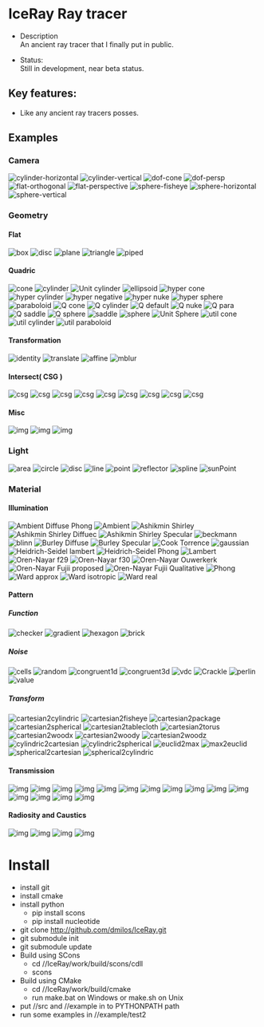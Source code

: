 # IceRay Ray tracer

 - Description \
    An ancient ray tracer that I finally put in public.

 - Status: \
    Still in development, near beta status.

## Key features:
 - Like any ancient ray tracers posses.

## Examples

### Camera
![cylinder-horizontal](data/sample/camera/cylinder-horizontal.png)
![cylinder-vertical](data/sample/camera/cylinder-vertical.png)
![dof-cone](data/sample/camera/dof-cone.png)
![dof-persp](data/sample/camera/dof-persp.png)
![flat-orthogonal](data/sample/camera/flat-orthogonal.png)
![flat-perspective](data/sample/camera/flat-perspective.png)
![sphere-fisheye](data/sample/camera/sphere-fisheye.png)
![sphere-horizontal](data/sample/camera/sphere-horizontal.png)
![sphere-vertical](data/sample/camera/sphere-vertical.png)

### Geometry

#### Flat
![box](data/sample/geometry/flat/box.png)
![disc](data/sample/geometry/flat/disc.png)
![plane](data/sample/geometry/flat/plane.png)
![triangle](data/sample/geometry/flat/triangle.png)
![piped](data/sample/geometry/flat/piped.png)

#### Quadric
![cone](data/sample/geometry/quadric/cone.png)
![cylinder](data/sample/geometry/quadric/cylinder.png)
![Unit cylinder](data/sample/geometry/quadric/cylinderu.png)
![ellipsoid](data/sample/geometry/quadric/ellipsoid.png)
![hyper cone](data/sample/geometry/quadric/hyper-cone.png)
![hyper cylinder](data/sample/geometry/quadric/hyper-cylinder.png)
![hyper negative](data/sample/geometry/quadric/hyper-negative.png)
![hyper nuke](data/sample/geometry/quadric/hyper-nuke.png)
![hyper sphere](data/sample/geometry/quadric/hyper-sphere.png)
![paraboloid](data/sample/geometry/quadric/paraboloid.png)
![Q cone](data/sample/geometry/quadric/q-cone.png)
![Q cylinder](data/sample/geometry/quadric/q-cylinder.png)
![Q default](data/sample/geometry/quadric/q-default.png)
![Q nuke](data/sample/geometry/quadric/q-nuke.png)
![Q para](data/sample/geometry/quadric/q-para.png)
![Q saddle](data/sample/geometry/quadric/q-saddle.png)
![Q sphere](data/sample/geometry/quadric/q-sphere.png)
![saddle](data/sample/geometry/quadric/saddle.png)
![sphere](data/sample/geometry/quadric/sphere.png)
![Unit Sphere](data/sample/geometry/quadric/sphereu.png)
![util cone](data/sample/geometry/quadric/util-cone.png)
![util cylinder](data/sample/geometry/quadric/util-cylinder.png)
![util paraboloid](data/sample/geometry/quadric/util-paraboloid.png)

#### Transformation
![identity](data/sample/geometry/transform/identity.png)
![translate](data/sample/geometry/transform/translate.png)
![affine](data/sample/geometry/transform/affine.png)
![mblur](data/sample/geometry/transform/mblur.png)

#### Intersect( CSG )
![csg](data/sample/geometry/intersect/c-i-i-i.png)
![csg](data/sample/geometry/intersect/c-i-i-o.png)
![csg](data/sample/geometry/intersect/c-i-i-s.png)
![csg](data/sample/geometry/intersect/c-i-o-i.png)
![csg](data/sample/geometry/intersect/c-i-o-o.png)
![csg](data/sample/geometry/intersect/c-i-o-s.png)
![csg](data/sample/geometry/intersect/c-i-s-i.png)
![csg](data/sample/geometry/intersect/c-i-s-o.png)
![csg](data/sample/geometry/intersect/c-i-s-s.png)

#### Misc
![img](data/sample/geometry/blobby.png)
![img](data/sample/geometry/torus.png)
![img](data/sample/geometry/vacuum.png)

### Light
![area](data/sample/light/area.png)
![circle](data/sample/light/circle.png)
![disc](data/sample/light/disc.png)
![line](data/sample/light/line.png)
![point](data/sample/light/point.png)
![reflector](data/sample/light/reflector.png)
![spline](data/sample/light/spline.png)
![sunPoint](data/sample/light/sunPoint.png)

### Material

#### Illumination
![Ambient Diffuse Phong](data/sample/material/illumination/alp.png)
![Ambient](data/sample/material/illumination/ambient.png)
![Ashikmin Shirley](data/sample/material/illumination/as.png)
![Ashikmin Shirley Diffuec](data/sample/material/illumination/asdiffuse.png)
![Ashikmin Shirley Specular](data/sample/material/illumination/asspecular.png)
![beckmann](data/sample/material/illumination/beckmann.png)
![blinn](data/sample/material/illumination/blinn.png)
![Burley Diffuse](data/sample/material/illumination/burley-diff.png)
![Burley Specular](data/sample/material/illumination/burley-spec.png)
![Cook Torrence](data/sample/material/illumination/ct.png)
![gaussian](data/sample/material/illumination/gaussian.png)
![Heidrich-Seidel lambert](data/sample/material/illumination/hslambert.png)
![Heidrich-Seidel Phong](data/sample/material/illumination/hsphong.png)
![Lambert](data/sample/material/illumination/lambert.png)
![Oren-Nayar f29](data/sample/material/illumination/ONf29.png)
![Oren-Nayar f30](data/sample/material/illumination/onf30.png)
![Oren-Nayar Ouwerkerk](data/sample/material/illumination/onjvo.png)
![Oren-Nayar Fujii proposed](data/sample/material/illumination/onyfp.png)
![Oren-Nayar Fujii Qualitative ](data/sample/material/illumination/onyfq.png)
![Phong](data/sample/material/illumination/phong.png)
![Ward approx](data/sample/material/illumination/wardapprox.png)
![Ward isotropic](data/sample/material/illumination/wardisotropic.png)
![Ward real](data/sample/material/illumination/wardreal.png)

#### Pattern
##### Function
![checker](data/sample/material/pattern/function/checker.png)
![gradient](data/sample/material/pattern/function/gradient.png)
![hexagon](data/sample/material/pattern/function/hexagon.png)
![brick](data/sample/material/pattern/function/brick.png)

##### Noise
![cells](data/sample/material//pattern/noise/cells.png)
![random](data/sample/material/pattern/noise/random.png)
![congruent1d](data/sample/material/pattern/noise/congruent1d.png)
![congruent3d](data/sample/material/pattern/noise/congruent3d.png)
![vdc](data/sample/material/pattern/noise/vdc.png)
![Crackle](data/sample/material/pattern/noise/Crackle.png)
![perlin](data/sample/material/pattern/noise/Perlin.png)
![value](data/sample/material/pattern/noise/Value.png)

##### Transform
![cartesian2cylindric](data/sample/material/pattern/transform/cartesian2cylindric.png)
![cartesian2fisheye](data/sample/material/pattern/transform/cartesian2fisheye.png)
![cartesian2package](data/sample/material/pattern/transform/cartesian2package.png)
![cartesian2spherical](data/sample/material/pattern/transform/cartesian2spherical.png)
![cartesian2tablecloth](data/sample/material/pattern/transform/cartesian2tablecloth.png)
![cartesian2torus](data/sample/material/pattern/transform/cartesian2torus.png)
![cartesian2woodx](data/sample/material/pattern/transform/cartesian2woodx.png)
![cartesian2woody](data/sample/material/pattern/transform/cartesian2woody.png)
![cartesian2woodz](data/sample/material/pattern/transform/cartesian2woodz.png)
![cylindric2cartesian](data/sample/material/pattern/transform/cylindric2cartesian.png)
![cylindric2spherical](data/sample/material/pattern/transform/cylindric2spherical.png)
![euclid2max](data/sample/material/pattern/transform/euclid2max.png)
![max2euclid](data/sample/material/pattern/transform/max2euclid.png)
![spherical2cartesian](data/sample/material/pattern/transform/spherical2cartesian.png)
![spherical2cylindric](data/sample/material/pattern/transform/spherical2cylindric.png)

#### Transmission
![img](data/sample/material/transmission/blossom-congruent.png)
![img](data/sample/material/transmission/blossom-grid.png)
![img](data/sample/material/transmission/blossom-hex.png)
![img](data/sample/material/transmission/blossom-rand.png)
![img](data/sample/material/transmission/blossom-sobol.png)
![img](data/sample/material/transmission/blossom-trg.png)
![img](data/sample/material/transmission/blossom-vdc.png)
![img](data/sample/material/transmission/mirror-box.png)
![img](data/sample/material/transmission/mirror-sphere.png)
![img](data/sample/material/transmission/mirror-torus.png)
![img](data/sample/material/transmission/refract-fresnel.png)
![img](data/sample/material/transmission/refract-schlick-box.png)
![img](data/sample/material/transmission/refract-schlick-sphere.png)
![img](data/sample/material/transmission/refract-schlick-torus.png)
![img](data/sample/material/transmission/refract-snell.png)

#### Radiosity and Caustics
![img](data/sample/caustic-s.png)
![img](data/sample/caustic-t.png)
![img](data/sample/caustic-c.png)
![img](data/sample/radiosity.png)

# Install
  - install git
  - install cmake
  - install python
    - pip install scons
    - pip install nucleotide
  - git clone http://github.com/dmilos/IceRay.git
  - git submodule init
  - git submodule update
  - Build using SCons
    - cd //IceRay/work/build/scons/cdll
    - scons
  - Build using CMake 
    - cd //IceRay/work/build/cmake
    - run make.bat on Windows or make.sh on Unix
  - put //src and //example in to PYTHONPATH path
  - run some examples in //example/test2
